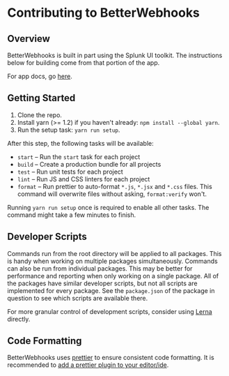 # Contributing to BetterWebhooks

## Overview

BetterWebhooks is built in part using the Splunk UI toolkit. The instructions below for building come from that portion of the app.

For app docs, go [here](https://betterwebhooks.readthedocs.io/).

## Getting Started

1. Clone the repo.
2. Install yarn (>= 1.2) if you haven't already: `npm install --global yarn`.
3. Run the setup task: `yarn run setup`.

After this step, the following tasks will be available:

-   `start` – Run the `start` task for each project
-   `build` – Create a production bundle for all projects
-   `test` – Run unit tests for each project
-   `lint` – Run JS and CSS linters for each project
-   `format` – Run prettier to auto-format `*.js`, `*.jsx` and `*.css` files. This command will overwrite files without
    asking, `format:verify` won't.

Running `yarn run setup` once is required to enable all other tasks. The command might take a few minutes to finish.

## Developer Scripts

Commands run from the root directory will be applied to all packages. This is handy when working on multiple packages
simultaneously. Commands can also be run from individual packages. This may be better for performance and reporting when
only working on a single package. All of the packages have similar developer scripts, but not all scripts are implemented
for every package. See the `package.json` of the package in question to see which scripts are available there.

For more granular control of development scripts, consider using [Lerna](https://github.com/lerna/lerna) directly.

## Code Formatting

BetterWebhooks uses [prettier](https://github.com/prettier/prettier) to ensure consistent code formatting. It is recommended
to [add a prettier plugin to your editor/ide](https://github.com/prettier/prettier#editor-integration).
